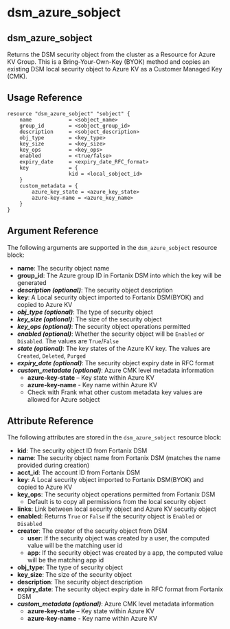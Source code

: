 # dsm\_azure\_sobject

## dsm\_azure\_sobject

Returns the DSM security object from the cluster as a Resource for Azure KV Group. This is a Bring-Your-Own-Key (BYOK) method and copies an existing DSM local security object to Azure KV as a Customer Managed Key (CMK).

## Usage Reference

```
resource "dsm_azure_sobject" "sobject" {
    name            = <sobject_name>
    group_id        = <sobject_group_id>
    description     = <sobject_description>
    obj_type        = <key_type>
    key_size        = <key_size>
    key_ops         = <key_ops>
    enabled         = <true/false>
    expiry_date     = <expiry_date_RFC_format>
    key             = {
                    kid = <local_sobject_id> 
    } 
    custom_metadata = {
        azure_key_state = <azure_key_state> 
        azure-key-name = <azure_key_name>
    }
}
```

## Argument Reference

The following arguments are supported in the `dsm_azure_sobject` resource block:

* **name**: The security object name
* **group\_id**: The Azure group ID in Fortanix DSM into which the key will be generated
* _**description (optional)**_: The security object description
* **key**: A Local security object imported to Fortanix DSM(BYOK) and copied to Azure KV
* _**obj\_type (optional)**_: The type of security object
* _**key\_size (optional)**_: The size of the security object
* _**key\_ops (optional)**_: The security object operations permitted
* _**enabled (optional)**_: Whether the security object will be `Enabled` or `Disabled`. The values are `True`/`False`
* _**state (optional)**_: The key states of the Azure KV key. The values are `Created`, `Deleted`, `Purged`
* _**expiry\_date (optional)**_: The security object expiry date in RFC format
* _**custom\_metadata (optional)**_:  Azure CMK level metadata information
  *	**azure-key-state** – Key state within Azure KV
  * **azure-key-name** - Key name within Azure KV
  *	Check with Frank what other custom metadata key values are allowed for Azure sobject
  
## Attribute Reference

The following attributes are stored in the `dsm_azure_sobject` resource block:

* **kid**: The security object ID from Fortanix DSM
* **name**: The security object name from Fortanix DSM (matches the name provided during creation)
* **acct\_id**: The account ID from Fortanix DSM
* **key**: A Local security object imported to Fortanix DSM(BYOK) and copied to Azure KV
* **key\_ops**: The security object operations permitted from Fortanix DSM
  * Default is to copy all permissions from the local security object
* **links**: Link between local security object and Azure KV security object
* **enabled**: Returns `True` or `False` if the security object is `Enabled` or `Disabled`
* **creator**: The creator of the security object from DSM
  * **user**: If the security object was created by a user, the computed value will be the matching user id
  * **app**: If the security object was created by a app, the computed value will be the matching app id
* **obj\_type**: The type of security object 
* **key\_size**: The size of the security object
* **description**: The security object description
* **expiry\_date**: The security object expiry date in RFC format from Fortanix DSM
* _**custom\_metadata (optional)**_:  Azure CMK level metadata information
  *	**azure-key-state** – Key state within Azure KV
  * **azure-key-name** - Key name within Azure KV
